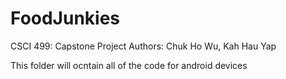 # FoodJunkies
CSCI 499: Capstone Project
Authors: Chuk Ho Wu, Kah Hau Yap

This folder will ocntain all of the code for android devices
